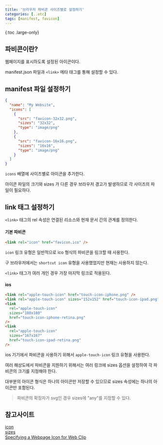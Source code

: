 ```yaml
---
title: '브라우저 파비콘 사이즈별로 설정하기'
categories: [..etc]
tags: [manifest, favicon]
---
```


{:toc .large-only}

## 파비콘이란?

웹페이지를 표시하도록 설정된 아이콘이다.

manifest.json 파일과 `<link>` 메타 태그를 통해 설정할 수 있다.

## manifest 파일 설정하기

```json
{
  "name": "My Website",
  "icons": [
    {
      "src": "favicon-32x32.png",
      "sizes": "32x32",
      "type": "image/png"
    },
    {
      "src": "favicon-16x16.png",
      "sizes": "16x16",
      "type": "image/png"
    }
  ]
}
```

`icons` 배열에 사이즈별로 아이콘을 추가한다.

아이콘 파일의 크기와 sizes 가 다른 경우 브라우저 경고가 발생하므로 각 사이즈의 파일이 필요하다.

## link 태그 설정하기

`<link>` 태그의 rel 속성은 연결된 리소스와 현재 문서 간의 관계를 정의한다.

#### 기본 파비콘

```html
<link rel="icon" href="favicon.ico" />
```

`icon` 링크 유형은 일반적으로 ico 형식의 파비콘을 링크할 때 사용한다.

구 브라우저에서는 `shortcut icon` 유형을 사용했었지만 현재는 사용하지 않는다.

`<link>` 태그가 여러 개인 경우 가장 마지막 링크로 적용된다.

#### ios

```html
<link rel="apple-touch-icon" href="touch-icon-iphone.png" />
<link rel="apple-touch-icon" sizes="152x152" href="touch-icon-ipad.png" />
<link
  rel="apple-touch-icon"
  sizes="180x180"
  href="touch-icon-iphone-retina.png"
/>
<link
  rel="apple-touch-icon"
  sizes="167x167"
  href="touch-icon-ipad-retina.png"
/>
```

ios 기기에서 파비콘을 사용하기 위해서 `apple-touch-icon` 링크 유형을 사용한다.

여러 해상도에서 파비콘을 지원하기 위해서는 여러 링크에 sizes 옵션을 설정하여 각 파비콘의 크기를 지정해야 한다.

대부분의 아이콘 형식은 하나의 아이콘만 저장할 수 있으므로 sizes 속성에는 하나의 아이콘만 포함된다.

> 파비콘의 확장자가 svg인 경우 sizes에 "any"를 지정할 수 있다.

## 참고사이트

[icon](https://developer.mozilla.org/en-US/docs/Web/HTML/Attributes/rel#icon)<br/>
[sizes](https://developer.mozilla.org/en-US/docs/Web/HTML/Element/link#sizes)<br/>
[Specifying a Webpage Icon for Web Clip](https://developer.apple.com/library/archive/documentation/AppleApplications/Reference/SafariWebContent/ConfiguringWebApplications/ConfiguringWebApplications.html#//apple_ref/doc/uid/TP40002051-CH3-SW4)
